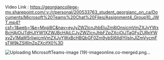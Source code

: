 Video Link : https://georgiancollege-my.sharepoint.com/:v:/r/personal/200533763_student_georgianc_on_ca/Documents/Microsoft%20Teams%20Chat%20Files/Assignment4_Group10_JWT.mp4?csf=1&web=1&e=Mxgi8C&nav=eyJyZWZlcnJhbEluZm8iOnsicmVmZXJyYWxBcHAiOiJTdHJlYW1XZWJBcHAiLCJyZWZlcnJhbFZpZXciOiJTaGFyZURpYWxvZy1MaW5rIiwicmVmZXJyYWxBcHBQbGF0Zm9ybSI6IldlYiIsInJlZmVycmFsTW9kZSI6InZpZXcifX0%3D


![Uploading MicrosoftTeams-image (19)-imageonline.co-merged.png…]()
